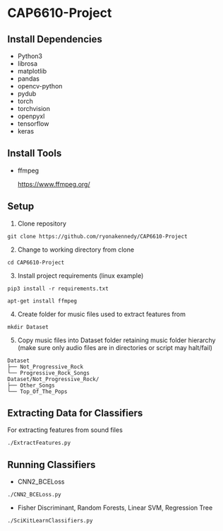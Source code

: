 # CAP6610-Project

## Install Dependencies ##
* Python3
* librosa
* matplotlib
* pandas
* opencv-python
* pydub
* torch
* torchvision
* openpyxl
* tensorflow
* keras

## Install Tools ##
* ffmpeg

  https://www.ffmpeg.org/

## Setup ##
1. Clone repository
```
git clone https://github.com/ryonakennedy/CAP6610-Project
```
2. Change to working directory from clone
```
cd CAP6610-Project
```
3. Install project requirements (linux example)
```
pip3 install -r requirements.txt
```
```
apt-get install ffmpeg
```
4. Create folder for music files used to extract features from
```
mkdir Dataset
```
5. Copy music files into Dataset folder retaining music folder hierarchy
(make sure only audio files are in directories or script may halt/fail)
```
Dataset
├── Not_Progressive_Rock
└── Progressive_Rock_Songs
Dataset/Not_Progressive_Rock/
├── Other_Songs
└── Top_Of_The_Pops
```
## Extracting Data for Classifiers ##
For extracting features from sound files
```
./ExtractFeatures.py
```
## Running Classifiers ##
* CNN2_BCELoss
```
./CNN2_BCELoss.py
```
* Fisher Discriminant, Random Forests, Linear SVM, Regression Tree
```
./SciKitLearnClassifiers.py
```
